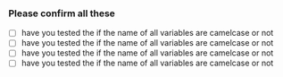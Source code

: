 ### Please confirm all these

- [ ] have you tested the if the name of all variables are camelcase or not
- [ ] have you tested the if the name of all variables are camelcase or not
- [ ] have you tested the if the name of all variables are camelcase or not
- [ ] have you tested the if the name of all variables are camelcase or not
